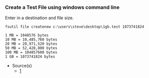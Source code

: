 ### Create a Test File using windows command line

Enter in a destination and file size.

`fsutil file createnew c:\users\steve\desktop\1gb.test 1073741824`

```
1 MB = 1048576 bytes
10 MB = 10,485,760 bytes
20 MB = 20,971,520 bytes
50 MB = 52,428,800 bytes
100 MB = 104857600 bytes
1 GB = 1073741824 bytes
```

- Source(s)
  - [1](https://tweaks.com/windows/62755/quickly-generate-large-test-files-in-windows/)
